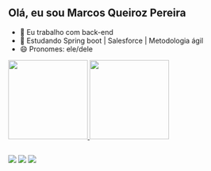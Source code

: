 ## Olá, eu sou Marcos  Queiroz Pereira

- 🔭 Eu trabalho com back-end
- 🌱 Estudando Spring boot | Salesforce | Metodologia ágil
- 😄 Pronomes: ele/dele


<div>
  <a href="https://github.com/marcosqueirozpereira">
  <img height="160em" src=https://github-readme-stats.vercel.app/api?username=marcosqueirozpereira&show_icons=true&theme=dark&include_all_commits=true&count_private=true” / >
  <img height="160em" src=https://github-readme-stats.vercel.app/api/top-langs/?username=marcosqueirozpereira&layout=compact&langs_count=7&theme=dark / >
</div>
  
  ##

<div> 
  
  <a href="https://instagram.com/marcosqueiroz.dev" target="_blank"><img src="https://img.shields.io/badge/-Instagram-%23E4405F?style=for-the-badge&logo=instagram&logoColor=white" target="_blank"></a>
 	   <a href = "mailto:marcosqueirozpereira@gmail.com"><img src="https://img.shields.io/badge/-Gmail-%23333?style=for-the-badge&logo=gmail&logoColor=white" target="_blank"></a>
  <a href="https://www.linkedin.com/in/marcos-queiroz-pereira-2710a2169" target="_blank"><img src="https://img.shields.io/badge/-LinkedIn-%230077B5?style=for-the-badge&logo=linkedin&logoColor=white" target="_blank"></a> 
  <div/>
